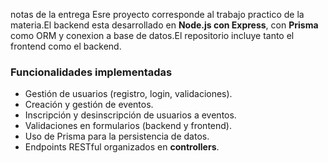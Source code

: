 notas de la entrega
Esre proyecto corresponde al trabajo practico de la materia.El backend esta desarrollado en **Node.js con Express**, con **Prisma** como ORM y conexion a base de datos.El repositorio incluye tanto el frontend como el backend.

### Funcionalidades implementadas

- Gestión de usuarios (registro, login, validaciones).
- Creación y gestión de eventos.
- Inscripción y desinscripción de usuarios a eventos.
- Validaciones en formularios (backend y frontend).
- Uso de Prisma para la persistencia de datos.
- Endpoints RESTful organizados en **controllers**.
